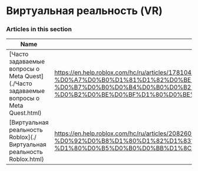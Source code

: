 # Виртуальная реальность (VR)  
### Articles in this section
Name|URL
-|-
[Часто задаваемые вопросы о Meta Quest](./Часто задаваемые вопросы о Meta Quest.html) |https://en.help.roblox.com/hc/ru/articles/17810433924628-%D0%A7%D0%B0%D1%81%D1%82%D0%BE-%D0%B7%D0%B0%D0%B4%D0%B0%D0%B2%D0%B0%D0%B5%D0%BC%D1%8B%D0%B5-%D0%B2%D0%BE%D0%BF%D1%80%D0%BE%D1%81%D1%8B-%D0%BE-Meta-Quest
[Виртуальная реальность Roblox](./Виртуальная реальность Roblox.html) |https://en.help.roblox.com/hc/ru/articles/208260046-%D0%92%D0%B8%D1%80%D1%82%D1%83%D0%B0%D0%BB%D1%8C%D0%BD%D0%B0%D1%8F-%D1%80%D0%B5%D0%B0%D0%BB%D1%8C%D0%BD%D0%BE%D1%81%D1%82%D1%8C-Roblox